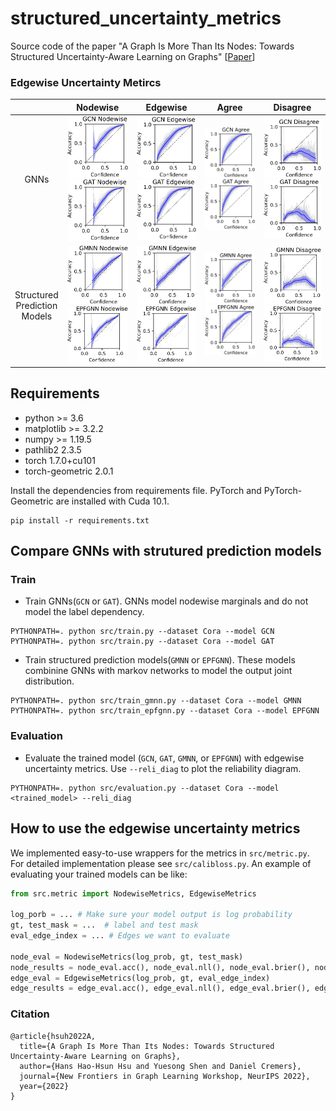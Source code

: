 # structured_uncertainty_metrics
Source code of the paper "A Graph Is More Than Its Nodes: Towards Structured Uncertainty-Aware Learning on Graphs" [[Paper](http://arxiv.org/abs/2210.15575)]

### Edgewise Uncertainty Metircs

| |Nodewise | Edgewise | Agree | Disagree 
|:-------------------------:|:-------------------------:|:-------------------------:|:-------------------------:|:-------------------------:
GNNs |<img src="./figure/Nodewise_reliability_Cora_GCN-1.png" width="150"><br><img src="./figure/Nodewise_reliability_Cora_GAT-1.png" width="150">  |  <img src="./figure/Edgewise_reliability_Cora_GCN-1.png" width="150"><br><img src="./figure/Edgewise_reliability_Cora_GAT-1.png" width="150"> |  <img src="./figure/Agree_reliability_Cora_GCN-1.png" width="150"><br><img src="./figure/Agree_reliability_Cora_GAT-1.png" width="150"> |  <img src="./figure/Disagree_reliability_Cora_GCN-1.png" width="150"><br><img src="./figure/Disagree_reliability_Cora_GAT-1.png" width="150">
Structured<br>Prediction<br>Models |<img src="./figure/Nodewise_reliability_Cora_GMNN-1.png" width="150"><br><img src="./figure/Nodewise_reliability_Cora_EPFGNN-1.png" width="150"> |  <img src="./figure/Edgewise_reliability_Cora_GMNN-1.png" width="150"><br><img src="./figure/Edgewise_reliability_Cora_EPFGNN-1.png" width="150"> |  <img src="./figure/Agree_reliability_Cora_GMNN-1.png" width="150"><br><img src="./figure/Agree_reliability_Cora_EPFGNN-1.png" width="150"> |  <img src="./figure/Disagree_reliability_Cora_GMNN-1.png" width="150"><br><img src="./figure/Disagree_reliability_Cora_EPFGNN-1.png" width="150">

## Requirements

* python >= 3.6
* matplotlib >= 3.2.2
* numpy >= 1.19.5
* pathlib2 2.3.5
* torch 1.7.0+cu101
* torch-geometric 2.0.1

Install the dependencies from requirements file. PyTorch and PyTorch-Geometric are installed with Cuda 10.1.

```
pip install -r requirements.txt
```

## Compare GNNs with strutured prediction models

### Train

* Train GNNs(`GCN` or `GAT`). GNNs model nodewise marginals and do not model the label dependency.

```
PYTHONPATH=. python src/train.py --dataset Cora --model GCN
PYTHONPATH=. python src/train.py --dataset Cora --model GAT
```
* Train structured prediction models(`GMNN` or `EPFGNN`). These models combinine GNNs with markov networks to model the output joint distribution.
```
PYTHONPATH=. python src/train_gmnn.py --dataset Cora --model GMNN
PYTHONPATH=. python src/train_epfgnn.py --dataset Cora --model EPFGNN
```

### Evaluation

* Evaluate the trained model (`GCN`, `GAT`, `GMNN`, or `EPFGNN`) with edgewise uncertainty metrics. Use `--reli_diag` to plot the reliability diagram.

```
PYTHONPATH=. python src/evaluation.py --dataset Cora --model <trained_model> --reli_diag
```

## How to use the edgewise uncertainty metrics

We implemented easy-to-use wrappers for the metrics in `src/metric.py`. For detailed implementation please see `src/calibloss.py`. An example of evaluating your trained models can be like:

```python
from src.metric import NodewiseMetrics, EdgewiseMetrics

log_porb = ... # Make sure your model output is log probability
gt, test_mask = ...  # label and test mask
eval_edge_index = ... # Edges we want to evaluate

node_eval = NodewiseMetrics(log_prob, gt, test_mask)
node_results = node_eval.acc(), node_eval.nll(), node_eval.brier(), node_eval.ece()
edge_eval = EdgewiseMetrics(log_prob, gt, eval_edge_index)
edge_results = edge_eval.acc(), edge_eval.nll(), edge_eval.brier(), edge_eval.ece()
```

### Citation
```
@article{hsuh2022A,
  title={A Graph Is More Than Its Nodes: Towards Structured Uncertainty-Aware Learning on Graphs},
  author={Hans Hao-Hsun Hsu and Yuesong Shen and Daniel Cremers},
  journal={New Frontiers in Graph Learning Workshop, NeurIPS 2022},
  year={2022}
}
```
